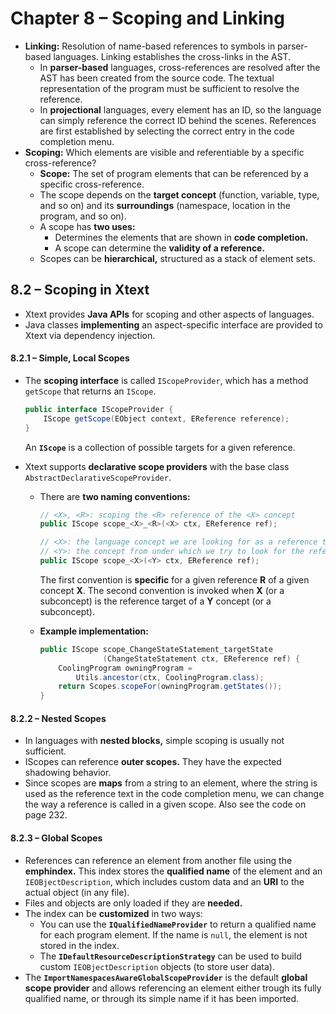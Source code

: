 # Chapter 8 – Scoping and Linking

- **Linking:** Resolution of name-based references to symbols in parser-based languages. Linking establishes the cross-links in the AST.
  - In **parser-based** languages, cross-references are resolved after the AST has been created from the source code. The textual representation of the program must be sufficient to resolve the reference.
  - In **projectional** languages, every element has an ID, so the language can simply reference the correct ID behind the scenes. References are first established by selecting the correct entry in the code completion menu.
- **Scoping:** Which elements are visible and referentiable by a specific cross-reference?
  - **Scope:** The set of program elements that can be referenced by a specific cross-reference.
  - The scope depends on the **target concept** (function, variable, type, and so on) and its **surroundings** (namespace, location in the program, and so on).
  - A scope has **two uses:**
    - Determines the elements that are shown in **code completion.**
    - A scope can determine the **validity of a reference.**
  - Scopes can be **hierarchical,** structured as a stack of element sets.



## 8.2 – Scoping in Xtext

- Xtext provides **Java APIs** for scoping and other aspects of languages.
- Java classes **implementing** an aspect-specific interface are provided to Xtext via dependency injection.

#### 8.2.1 – Simple, Local Scopes

- The **scoping interface** is called `IScopeProvider`, which has a method `getScope` that returns an `IScope`.

  ```java
  public interface IScopeProvider {
      IScope getScope(EObject context, EReference reference);
  }
  ```

  An **`IScope`** is a collection of possible targets for a given reference.

- Xtext supports **declarative scope providers** with the base class `AbstractDeclarativeScopeProvider`.

  - There are **two naming conventions:**

    ```java
    // <X>, <R>: scoping the <R> reference of the <X> concept 
    public IScope scope_<X>_<R>(<X> ctx, EReference ref);
    
    // <X>: the language concept we are looking for as a reference target 
    // <Y>: the concept from under which we try to look for the reference 
    public IScope scope_<X>(<Y> ctx, EReference ref);
    ```

    The first convention is **specific** for a given reference **R** of a given concept **X**. The second convention is invoked when **X** (or a subconcept) is the reference target of a **Y** concept (or a subconcept).

  - **Example implementation:**

    ```java
    public IScope scope_ChangeStateStatement_targetState
                  (ChangeStateStatement ctx, EReference ref) {
        CoolingProgram owningProgram = 
            Utils.ancestor(ctx, CoolingProgram.class);
        return Scopes.scopeFor(owningProgram.getStates()); 
    }
    ```

#### 8.2.2 – Nested Scopes

- In languages with **nested blocks,** simple scoping is usually not sufficient.
- IScopes can reference **outer scopes.** They have the expected shadowing behavior.
- Since scopes are **maps** from a string to an element, where the string is used as the reference text in the code completion menu, we can change the way a reference is called in a given scope. Also see the code on page 232.

#### 8.2.3 – Global Scopes

- References can reference an element from another file using the **emphindex.** This index stores the **qualified name** of the element and an `IEOBjectDescription`, which includes custom data and an **URI** to the actual object (in any file).
- Files and objects are only loaded if they are **needed.**
- The index can be **customized** in two ways:
  - You can use the **`IQualifiedNameProvider`** to return a qualified name for each program element. If the name is `null`, the element is not stored in the index.
  - The **`IDefaultResourceDescriptionStrategy`** can be used to build custom `IEOBjectDescription` objects (to store user data).
- The **`ImportNamespacesAwareGlobalScopeProvider`** is the default **global scope provider** and allows referencing an element either trough its fully qualified name, or through its simple name if it has been imported.

